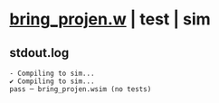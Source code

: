 # [bring_projen.w](../../../../examples/tests/valid/bring_projen.w) | test | sim

## stdout.log
```log
- Compiling to sim...
✔ Compiling to sim...
pass ─ bring_projen.wsim (no tests)
```

